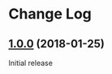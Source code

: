 # Change Log

## [1.0.0](https://github.com/natemccurdy/puppet-purge_node/tree/1.0.0) (2018-01-25)

Initial release

